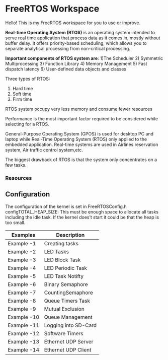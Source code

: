 # FreeRTOS Workspace
Hello! This is my FreeRTOS workspace for you to use or improve.

**Real-time Operating System (RTOS)** is an operating system intended to serve real time application that process data as it comes in, mostly without buffer delay.
It offers priority-based scheduling, which allows you to separate analytical processing from non-critical processing.

**Important components of RTOS system are**: 
1)The Scheduler
2) Symmetric Multiprocessing
3) Function Library
4) Memory Management
5) Fast dispatch latency
6) User-defined data objects and classes

Three types of RTOS:
1) Hard time 
2) Soft time
3) Firm time

RTOS system occupy very less memory and consume fewer resources

Performance is the most important factor required to be considered while selecting for a RTOS.

General-Purpose Operating System (GPOS) is used for desktop PC and laptop while Real-Time Operating System (RTOS) only applied to the embedded application.
Real-time systems are used in Airlines reservation system, Air traffic control system,etc.

The biggest drawback of RTOS is that the system only concentrates on a few tasks.


### Resources


## Configuration
The configuration of the kernel is set in FreeRTOSConfig.h
configTOTAL_HEAP_SIZE: This must be enough space to allocate all tasks including the idle task. If the kernel does’t start it could be that the heap is too small.

| Examples      | Description           |
| ------------- | ----------------------|
| Example -1    | Creating tasks        |
| Example -2    | LED Tasks             |
| Example -3    | LED Block Task        |
| Example -4    | LED Periodic Task     |
| Example -5    | LED Task Notifty      |
| Example -6    | Binary Semaphore      |
| Example -7    | CountingSemaphore     |
| Example -8    | Queue Timers Task     |
| Example -9    | Mutual Exclusion      |
| Example -10   | Queue Management      |
| Example -11   | Logging into SD-Card  |
| Example -12   | Software Timers       |
| Example -13   | Ethernet UDP Server   |
| Example -14   | Ethernet UDP Client   |





